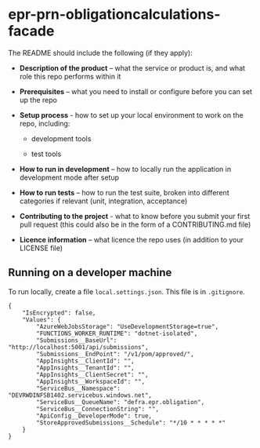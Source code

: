 # epr-prn-obligationcalculations-facade
The README should include the following (if they apply):

- **Description of the product** – what the service or product is, and what role this repo performs within it

- **Prerequisites** – what you need to install or configure before you can set up the repo

- **Setup process** - how to set up your local environment to work on the repo, including:

  - development tools

  - test tools

- **How to run in development** – how to locally run the application in development mode after setup

- **How to run tests** – how to run the test suite, broken into different categories if relevant (unit, integration, acceptance)

- **Contributing to the project** - what to know before you submit your first pull request (this could also be in the form of a CONTRIBUTING.md  file)

- **Licence information** – what licence the repo uses (in addition to your LICENSE file)
## Running on a developer machine
To run locally, create a file `local.settings.json`. This file is in `.gitignore`.

```
{
    "IsEncrypted": false,
    "Values": {
        "AzureWebJobsStorage": "UseDevelopmentStorage=true",
        "FUNCTIONS_WORKER_RUNTIME": "dotnet-isolated",
        "Submissions__BaseUrl": "http://localhost:5001/api/submissions",
        "Submissions__EndPoint": "/v1/pom/approved/",
        "AppInsights__ClientId": "",
        "AppInsights__TenantId": "",
        "AppInsights__ClientSecret": "",
        "AppInsights__WorkspaceId": "",
        "ServiceBus__Namespace": "DEVRWDINFSB1402.servicebus.windows.net",
        "ServiceBus__QueueName": "defra.epr.obligation",
        "ServiceBus__ConnectionString": "",
        "ApiConfig__DeveloperMode": true,
        "StoreApprovedSubmissions__Schedule": "*/10 * * * * *"
    }
}
```
